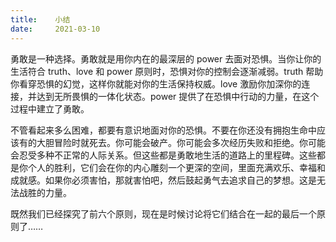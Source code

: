 ```yaml
---
title:    小结
date:     2021-03-10
---
```


勇敢是一种选择。勇敢就是用你内在的最深层的 power 去面对恐惧。当你让你的生活符合 truth、love 和 power 原则时，恐惧对你的控制会逐渐减弱。truth 帮助你看穿恐惧的幻觉，这样你就能对你的生活保持权威。love 激励你加深你的连接，并达到无所畏惧的一体化状态。power 提供了在恐惧中行动的力量，在这个过程中建立了勇敢。

不管看起来多么困难，都要有意识地面对你的恐惧。不要在你还没有拥抱生命中应该有的大胆冒险时就死去。你可能会破产。你可能会多次经历失败和拒绝。你可能会忍受多种不正常的人际关系。但这些都是勇敢地生活的道路上的里程碑。这些都是你个人的胜利，它们会在你的内心雕刻一个更深的空间，里面充满欢乐、幸福和成就感。如果你必须害怕，那就害怕吧，然后鼓起勇气去追求自己的梦想。这是无法战胜的力量。

既然我们已经探究了前六个原则，现在是时候讨论将它们结合在一起的最后一个原则了……